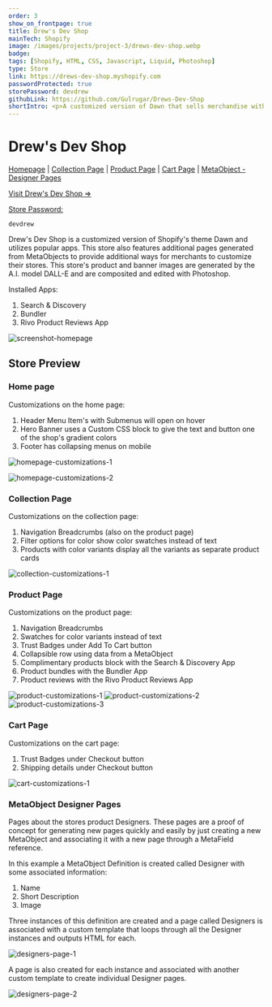 ```yaml
---
order: 3
show_on_frontpage: true
title: Drew's Dev Shop
mainTech: Shopify
image: /images/projects/project-3/drews-dev-shop.webp
badge:
tags: [Shopify, HTML, CSS, Javascript, Liquid, Photoshop]
type: Store
link: https://drews-dev-shop.myshopify.com
passwordProtected: true
storePassword: devdrew
githubLink: https://github.com/Gulrugar/Drews-Dev-Shop
shortIntro: <p>A customized version of Dawn that sells merchandise with graphic designs.</p>
---
```


# Drew's Dev Shop

[Homepage](#home-page) |
[Collection Page](#collection-page) |
[Product Page](#product-page) |
[Cart Page](#cart-page) |
[MetaObject - Designer Pages](#metaobject-designer-pages)

[Visit Drew's Dev Shop =>](https://drews-dev-shop.myshopify.com/ "Drew's Dev Shop")

<span style="text-decoration: underline">Store Password:</span>

```
devdrew
```

Drew's Dev Shop is a customized version of Shopify's theme Dawn and utilizes popular apps. This store also features additional pages generated from MetaObjects to provide additional ways for merchants to customize their stores. This store's product and banner images are generated by the A.I. model DALL-E and are composited and edited with Photoshop.

Installed Apps:

1. Search & Discovery
2. Bundler
3. Rivo Product Reviews App

![screenshot-homepage](https://github.com/Gulrugar/Drews-Dev-Shop/assets/105955316/030ccfb6-987d-4484-9f6d-922eafb466e3)

## Store Preview

### Home page

Customizations on the home page:

1. Header Menu Item's with Submenus will open on hover
2. Hero Banner uses a Custom CSS block to give the text and button one of the shop's gradient colors
3. Footer has collapsing menus on mobile

![homepage-customizations-1](https://github.com/Gulrugar/Drews-Dev-Shop/assets/105955316/397758a6-75c3-4549-95ec-4b65a7b79acf)

![homepage-customizations-2](https://github.com/Gulrugar/Drews-Dev-Shop/assets/105955316/a4997b76-8c30-4374-95fc-c3a00b58e8d2)

### Collection Page

Customizations on the collection page:

1. Navigation Breadcrumbs (also on the product page)
2. Filter options for color show color swatches instead of text
3. Products with color variants display all the variants as separate product cards

![collection-customizations-1](https://github.com/Gulrugar/Drews-Dev-Shop/assets/105955316/0b8bc41a-ecf4-48a2-98b9-d2fe3cf18264)

### Product Page

Customizations on the product page:

1. Navigation Breadcrumbs
2. Swatches for color variants instead of text
3. Trust Badges under Add To Cart button
4. Collapsible row using data from a MetaObject
5. Complimentary products block with the Search & Discovery App
6. Product bundles with the Bundler App
7. Product reviews with the Rivo Product Reviews App

![product-customizations-1](https://user-images.githubusercontent.com/105955316/248581133-2f41270e-f329-49c0-87a5-6d9d52ed3409.jpg)
![product-customizations-2](https://github.com/Gulrugar/Drews-Dev-Shop/assets/105955316/91141fbb-f683-4557-9991-5a6e71b36ba2)
![product-customizations-3](https://github.com/Gulrugar/Drews-Dev-Shop/assets/105955316/a8313a08-36b5-417c-88e5-48c996d819f5)

### Cart Page

Customizations on the cart page:

1. Trust Badges under Checkout button
2. Shipping details under Checkout button

![cart-customizations-1](https://github.com/Gulrugar/Drews-Dev-Shop/assets/105955316/fc392fed-0890-44a8-b656-8f8a4c264c7c)

### MetaObject Designer Pages

Pages about the stores product Designers. These pages are a proof of concept for generating new pages quickly and easily by just creating a new MetaObject and associating it with a new page through a MetaField reference.

In this example a MetaObject Definition is created called Designer with some associated information:

1. Name
2. Short Description
3. Image

Three instances of this definition are created and a page called Designers is associated with a custom template that loops through all the Designer instances and outputs HTML for each.

![designers-page-1](https://github.com/Gulrugar/Drews-Dev-Shop/assets/105955316/6be596be-53bb-4fda-931b-515d29eae415)

A page is also created for each instance and associated with another custom template to create individual Designer pages.

![designers-page-2](https://github.com/Gulrugar/Drews-Dev-Shop/assets/105955316/b7c99722-e631-4ca1-983d-f8d76a91a270)
